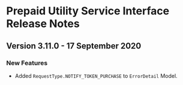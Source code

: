 # Prepaid Utility Service Interface Release Notes

<!-- README:
  * Add new entries to the top of this file (under this comment), making sure to specify the correct version number and release date.
  * Make sure you include a concise description of all changes since the previous release. Check the git history to be sure.
  * Group the descriptions under the relevant headings (but don’t include a heading if there are no changes under it):
    - Breaking Changes: Changes that break backwards compatibility. These will correspond to a major version release.
    - New Features:  Changes that would, in the absence of any breaking changes, constitute a minor version release.
    - Fixed: Bug fixes that would, in the absence of any new features or breaking changes, constitute a patch version release.
    - Deprecated: Any classes or methods that have been deprecated.
  * Make use of Markdown formatting:
    - Run ‘$curl cheat.sh/markdown’ from your command line to get a quick overview of markdown.
    - Use the convention of enclosing class, variable and method names in backticks so that they render as monospace.
    - Try and avoid special characters as far as possible
-->

## Version 3.11.0 - 17 September 2020

### New Features
* Added `RequestType.NOTIFY_TOKEN_PURCHASE` to `ErrorDetail` Model.

